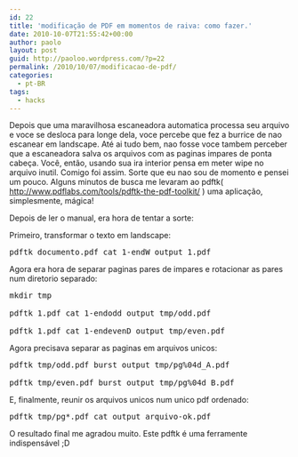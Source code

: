 ```yaml
---
id: 22
title: 'modificação de PDF em momentos de raiva: como fazer.'
date: 2010-10-07T21:55:42+00:00
author: paolo
layout: post
guid: http://paoloo.wordpress.com/?p=22
permalink: /2010/10/07/modificacao-de-pdf/
categories:
  - pt-BR
tags:
  - hacks
---
```

Depois que uma maravilhosa escaneadora automatica processa seu arquivo e voce se desloca para longe dela, voce percebe que fez a burrice de nao escanear em landscape. Até ai tudo bem, nao fosse voce tambem perceber que a escaneadora salva os arquivos com as paginas impares de ponta cabeça. Você, então, usando sua ira interior pensa em meter wipe no arquivo inutil. Comigo foi assim. Sorte que eu nao sou de momento e pensei um pouco. Alguns minutos de busca me levaram ao pdftk( <http://www.pdflabs.com/tools/pdftk-the-pdf-toolkit/> ) uma aplicação, simplesmente, mágica!

Depois de ler o manual, era hora de tentar a sorte:

Primeiro, transformar o texto em landscape:

<pre class="brush: bash; title: ; notranslate" title="">pdftk documento.pdf cat 1-endW output 1.pdf</pre>

Agora era hora de separar paginas pares de impares e rotacionar as pares num diretorio separado:

<pre class="brush: bash; title: ; notranslate" title="">mkdir tmp

pdftk 1.pdf cat 1-endodd output tmp/odd.pdf

pdftk 1.pdf cat 1-endevenD output tmp/even.pdf</pre>

Agora precisava separar as paginas em arquivos unicos:

<pre class="brush: bash; title: ; notranslate" title="">pdftk tmp/odd.pdf burst output tmp/pg%04d_A.pdf

pdftk tmp/even.pdf burst output tmp/pg%04d_B.pdf</pre>

E, finalmente, reunir os arquivos unicos num unico pdf ordenado:

<pre class="brush: bash; title: ; notranslate" title="">pdftk tmp/pg*.pdf cat output arquivo-ok.pdf</pre>

O resultado final me agradou muito. Este pdftk é uma ferramente indispensável ;D